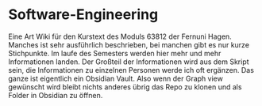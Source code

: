 # Software-Engineering
Eine Art Wiki für den Kurstext des Moduls 63812 der Fernuni Hagen.
Manches ist sehr ausführlich beschrieben, bei manchen gibt es nur kurze Stichpunkte.
Im laufe des Semesters werden hier mehr und mehr Informationen landen. 
Der Großteil der Informationen wird aus dem Skript sein, die Informationen zu einzelnen Personen werde ich oft ergänzen. 
Das ganze ist eigentlich ein Obsidian Vault. Also wenn der Graph view gewünscht wird bleibt nichts anderes übrig das Repo zu klonen und als Folder in Obsidian zu öffnen.


